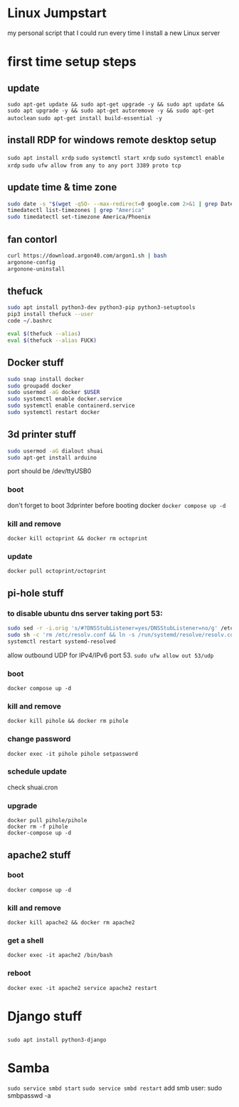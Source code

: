 # Linux Jumpstart
my personal script that I could run every time I install a new Linux server

# first time setup steps
## update
`sudo apt-get update && sudo apt-get upgrade -y && sudo apt update && sudo apt upgrade -y && sudo apt-get autoremove -y && sudo apt-get autoclean`
`sudo apt-get install build-essential -y`

## install RDP for windows remote desktop setup
`sudo apt install xrdp`
`sudo systemctl start xrdp`
`sudo systemctl enable xrdp`
`sudo ufw allow from any to any port 3389 proto tcp`

## update time & time zone
```bash
sudo date -s "$(wget -qSO- --max-redirect=0 google.com 2>&1 | grep Date: | cut -d' ' -f5-8)Z"
timedatectl list-timezones | grep "America"
sudo timedatectl set-timezone America/Phoenix
```

## fan contorl

```bash
curl https://download.argon40.com/argon1.sh | bash
argonone-config
argonone-uninstall
```

## thefuck
```bash
sudo apt install python3-dev python3-pip python3-setuptools
pip3 install thefuck --user
code ~/.bashrc
```
```bash
eval $(thefuck --alias)
eval $(thefuck --alias FUCK)
```

## Docker stuff
```bash
sudo snap install docker
sudo groupadd docker
sudo usermod -aG docker $USER
sudo systemctl enable docker.service
sudo systemctl enable containerd.service
sudo systemctl restart docker
```

## 3d printer stuff
```bash
sudo usermod -aG dialout shuai
sudo apt-get install arduino
```
port should be /dev/ttyUSB0

### boot
don't forget to boot 3dprinter before booting docker
`docker compose up -d`

### kill and remove
`docker kill octoprint && docker rm octoprint`

### update
`docker pull octoprint/octoprint`

## pi-hole stuff

### to disable ubuntu dns server taking port 53:
```bash
sudo sed -r -i.orig 's/#?DNSStubListener=yes/DNSStubListener=no/g' /etc/systemd/resolved.conf
sudo sh -c 'rm /etc/resolv.conf && ln -s /run/systemd/resolve/resolv.conf /etc/resolv.conf'
systemctl restart systemd-resolved
```
allow outbound UDP for IPv4/IPv6 port 53.
`sudo ufw allow out 53/udp`

### boot
`docker compose up -d`

### kill and remove
`docker kill pihole && docker rm pihole`

### change password
`docker exec -it pihole pihole setpassword`

### schedule update
check shuai.cron

### upgrade
```
docker pull pihole/pihole
docker rm -f pihole
docker-compose up -d
```

## apache2 stuff

### boot
`docker compose up -d`

### kill and remove
`docker kill apache2 && docker rm apache2`

### get a shell
`docker exec -it apache2 /bin/bash`

### reboot
`docker exec -it apache2 service apache2 restart`


# Django stuff

##
`sudo apt install python3-django`


# Samba
`sudo service smbd start`
`sudo service smbd restart`
add smb user: sudo smbpasswd -a <USERNAME>